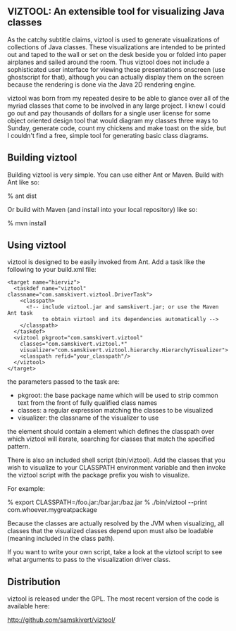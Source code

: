 VIZTOOL: An extensible tool for visualizing Java classes
--------------------------------------------------------

As the catchy subtitle claims, viztool is used to generate visualizations of
collections of Java classes. These visualizations are intended to be printed
out and taped to the wall or set on the desk beside you or folded into paper
airplanes and sailed around the room. Thus viztool does not include a
sophisticated user interface for viewing these presentations onscreen (use
ghostscript for that), although you can actually display them on the screen
because the rendering is done via the Java 2D rendering engine.

viztool was born from my repeated desire to be able to glance over all of the
myriad classes that come to be involved in any large project. I knew I could go
out and pay thousands of dollars for a single user license for some object
oriented design tool that would diagram my classes three ways to Sunday,
generate code, count my chickens and make toast on the side, but I couldn't
find a free, simple tool for generating basic class diagrams.

Building viztool
----------------

Building viztool is very simple. You can use either Ant or Maven. Build with
Ant like so:

% ant dist

Or build with Maven (and install into your local repository) like so:

% mvn install

Using viztool
-------------

viztool is designed to be easily invoked from Ant. Add a task like the
following to your build.xml file:

    <target name="hierviz">
      <taskdef name="viztool" classname="com.samskivert.viztool.DriverTask">
        <classpath>
          <!-- include viztool.jar and samskivert.jar; or use the Maven Ant task
               to obtain viztool and its dependencies automatically -->
        </classpath>
      </taskdef>
      <viztool pkgroot="com.samskivert.viztool"
        classes="com.samskivert.viztool.*"
        visualizer="com.samskivert.viztool.hierarchy.HierarchyVisualizer">
        <classpath refid="your_classpath"/>
      </viztool>
    </target>

the parameters passed to the task are:

* pkgroot: the base package name which will be used to strip common text from
  the front of fully qualified class names
* classes: a regular expression matching the classes to be visualized
* visualizer: the classname of the visualizer to use

the <viztool> element should contain a <classpath> element which defines the
classpath over which viztool will iterate, searching for classes that match the
specified pattern.

There is also an included shell script (bin/viztool). Add the classes that you
wish to visualize to your CLASSPATH environment variable and then invoke the
viztool script with the package prefix you wish to visualize.

For example:

% export CLASSPATH=<here>/foo.jar:<there>/bar.jar:<everywhere>/baz.jar
% ./bin/viztool --print com.whoever.mygreatpackage

Because the classes are actually resolved by the JVM when visualizing, all
classes that the visualized classes depend upon must also be loadable (meaning
included in the class path).

If you want to write your own script, take a look at the viztool script to see
what arguments to pass to the visualization driver class.

Distribution
------------

viztool is released under the GPL. The most recent version of the code is
available here:

  http://github.com/samskivert/viztool/
